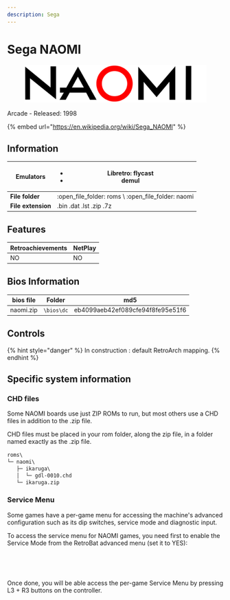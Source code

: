 ```yaml
---
description: Sega
---
```


# Sega NAOMI

<div align="left">

<figure><img src="https://raw.githubusercontent.com/fabricecaruso/es-theme-carbon/52ff37c9e265587d006945a2ba695b5a962b3a3d/art/logos/naomi.svg" alt=""><figcaption></figcaption></figure>

</div>

Arcade - Released: 1998&#x20;

{% embed url="https://en.wikipedia.org/wiki/Sega_NAOMI" %}

## Information

| **Emulators**      | <ul><li>Libretro: flycast</li><li>demul</li></ul>      |
| ------------------ | ------------------------------------------------------ |
| **File folder**    | :open\_file\_folder: roms \ :open\_file\_folder: naomi |
| **File extension** | .bin .dat .lst .zip .7z                                |

## Features

| Retroachievements | NetPlay |
| ----------------- | ------- |
| NO                | NO      |

## Bios Information

| bios file | Folder     | md5                              |
| --------- | ---------- | -------------------------------- |
| naomi.zip | `\bios\dc` | eb4099aeb42ef089cfe94f8fe95e51f6 |

## Controls

{% hint style="danger" %}
In construction : default RetroArch mapping.
{% endhint %}

## Specific system information

### CHD files

Some NAOMI boards use just ZIP ROMs to run, but most others use a CHD files in addition to the .zip file.

CHD files must be placed in your rom folder, along the zip file, in a folder named exactly as the .zip file.

```
roms\
└─ naomi\
   ├─ ikaruga\
   │  └─ gdl-0010.chd
   └─ ikaruga.zip
```

### Service Menu

Some games have a per-game menu for accessing the machine's advanced configuration such as its dip switches, service mode and diagnostic input.

To access the service menu for NAOMI games, you need first to enable the Service Mode from the RetroBat advanced menu (set it to YES):

<div align="left">

<figure><img src="https://i.imgur.com/ztsYbF4.png" alt=""><figcaption></figcaption></figure>

</div>

<div align="left">

<figure><img src="https://i.imgur.com/FcFsHjG.png" alt=""><figcaption></figcaption></figure>

</div>

Once done, you will be able access the per-game Service Menu by pressing L3 + R3 buttons on the controller.
